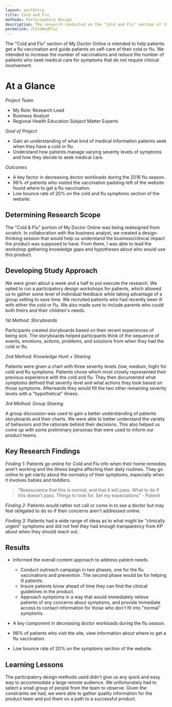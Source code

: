 ```yaml
---
layout: portEntry
title: Cold and Flu
methods: Participatory Design
description: The research conducted on the "Cold and Flu" section of the My Doctor Online site helped drive the high-level content strategy and design approach to help address the influx of patients seeking care from Kaiser Permanente during the flu season.
permalink: /ColdAndFlu/
---
```


The "Cold and Flu" section of My Doctor Online is intended to help patients get a flu vaccination and guide patients on self-care of their cold or flu. We intended to increase the number of vaccinations and reduce the number of patients who seek medical care for symptoms that do not require clinical involvement.

# At a Glance

*Project Team*
- My Role: Research Lead
- Business Analyst
- Regional Health Education Subject Matter Experts

*Goal of Project*
- Gain an understanding of what kind of medical information patients seek when they have a cold or flu.
- Understand how patients manage varying severity levels of symptoms and how they decide to seek medical care.

*Outcomes*
- A key factor in decreasing doctor workloads during the 2016 flu season.
- 96% of patients who visited the vaccination padding-left of the website found where to get a flu vaccination.
- Low bounce rate of 20% on the cold and flu symptoms section of the website.

## Determining Research Scope

The "Cold & Flu" portion of My Doctor Online was being redesigned from scratch. In collaboration with the business analyst, we created a design-thinking session that would help us understand the business/clinical impact the product was supposed to have. From there, I was able to lead the workshop gathering knowledge gaps and hypotheses about who would use this product.

## Developing Study Approach

We were given about a week and a half to put execute the research. We opted to run a participatory design workshops for patients, which allowed us to gather some level of individual feedback while taking advantage of a group setting to save time. We recruited patients who had recently been ill with either the cold or flu. We also made sure to include parents who could both theirs and their children's needs.

*1st Method: Storyboards*

Participants created storyboards based on their recent experiences of being sick. The storyboards helped participants think of the sequence of events, emotions, actions, problems, and solutions from when they had the cold or flu.

*2nd Method: Knowledge Hunt + Sharing*

Patients were given a chart with three severity levels (low, medium, high) for cold and flu symptoms. Patients chose which most closely represented their previous experience with the cold and flu. They then documented what symptoms defined that severity level and what actions they took based on those symptoms. Afterwards they would fill the two other remaining severity levels with a "hypothetical" illness.

*3rd Method: Group Sharing*

A group discussion was used to gain a better understanding of patients storyboards and their charts. We were able to better understand the variety of behaviors and the rationale behind their decisions. This also helped us come up with some preliminary personas that were used to inform our product teams.

## Key Research Findings

*Finding 1:* Patients go online for Cold and Flu info when their home remedies aren't working and the illness begins affecting their daily routines. They go online to get clarity about the normalcy of their symptoms, especially when it involves babies and toddlers.
> "Reassurance that this is normal, and that it will pass. What to do if this doesn’t
> pass. Things to look for. Set my expectations” - Patient

*Finding 2:* Patients would rather not call or come in to see a doctor but may feel obligated to do so if their concerns aren't addressed online.

*Finding 3:* Patients had a wide range of ideas as to what might be "clinically urgent" symptoms and did not feel they had enough transparency from KP about when they should reach out.

## Results
- Informed the overall content approach to address patient needs.
  - Conduct outreach campaign in two phases, one for the flu vaccinations and prevention. The second phase would be for helping ill patients.
  - Insure patients know ahead of time they can find the clinical guidelines in the product.
  - Approach symptoms in a way that would immediately relieve patients of any concerns about symptoms, and provide immediate access to contact information for those who don't fit into "normal" symptoms.

- A key component in decreasing doctor workloads during the flu season.
- 96% of patients who visit the site, view information about where to get a flu vaccination.
- Low bounce rate of 20% on the symptoms section of the website.

## Learning Lessons
The participatory design methods used didn't give us any quick and easy way to accommodate a large remote audience. We unfortunately had to select a small group of people from the team to observe. Given the constraints we had, we were able to gather quality information for the product team and put them on a path to a successful product.
